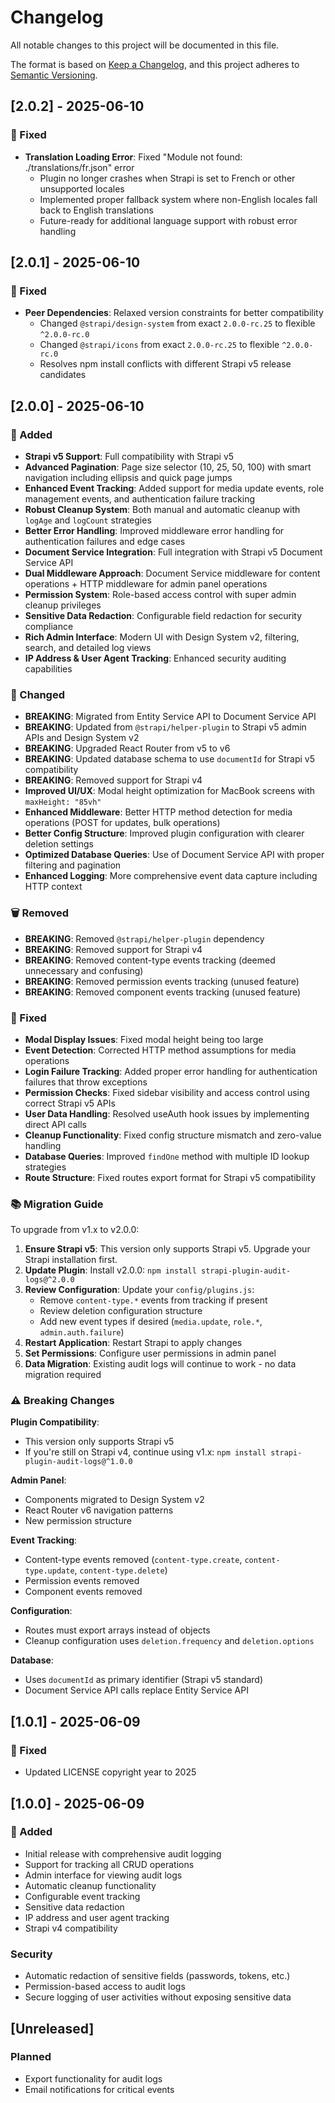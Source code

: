 # Changelog

All notable changes to this project will be documented in this file.

The format is based on [Keep a Changelog](https://keepachangelog.com/en/1.0.0/),
and this project adheres to [Semantic Versioning](https://semver.org/spec/v2.0.0.html).

## [2.0.2] - 2025-06-10

### 🐛 Fixed

- **Translation Loading Error**: Fixed "Module not found: ./translations/fr.json" error
  - Plugin no longer crashes when Strapi is set to French or other unsupported locales
  - Implemented proper fallback system where non-English locales fall back to English translations
  - Future-ready for additional language support with robust error handling

## [2.0.1] - 2025-06-10

### 🐛 Fixed

- **Peer Dependencies**: Relaxed version constraints for better compatibility
  - Changed `@strapi/design-system` from exact `2.0.0-rc.25` to flexible `^2.0.0-rc.0`
  - Changed `@strapi/icons` from exact `2.0.0-rc.25` to flexible `^2.0.0-rc.0`
  - Resolves npm install conflicts with different Strapi v5 release candidates

## [2.0.0] - 2025-06-10

### 🚀 Added

- **Strapi v5 Support**: Full compatibility with Strapi v5
- **Advanced Pagination**: Page size selector (10, 25, 50, 100) with smart navigation including ellipsis and quick page jumps
- **Enhanced Event Tracking**: Added support for media update events, role management events, and authentication failure tracking
- **Robust Cleanup System**: Both manual and automatic cleanup with `logAge` and `logCount` strategies
- **Better Error Handling**: Improved middleware error handling for authentication failures and edge cases
- **Document Service Integration**: Full integration with Strapi v5 Document Service API
- **Dual Middleware Approach**: Document Service middleware for content operations + HTTP middleware for admin panel operations
- **Permission System**: Role-based access control with super admin cleanup privileges
- **Sensitive Data Redaction**: Configurable field redaction for security compliance
- **Rich Admin Interface**: Modern UI with Design System v2, filtering, search, and detailed log views
- **IP Address & User Agent Tracking**: Enhanced security auditing capabilities

### 🔧 Changed

- **BREAKING**: Migrated from Entity Service API to Document Service API
- **BREAKING**: Updated from `@strapi/helper-plugin` to Strapi v5 admin APIs and Design System v2
- **BREAKING**: Upgraded React Router from v5 to v6
- **BREAKING**: Updated database schema to use `documentId` for Strapi v5 compatibility
- **BREAKING**: Removed support for Strapi v4
- **Improved UI/UX**: Modal height optimization for MacBook screens with `maxHeight: "85vh"`
- **Enhanced Middleware**: Better HTTP method detection for media operations (POST for updates, bulk operations)
- **Better Config Structure**: Improved plugin configuration with clearer deletion settings
- **Optimized Database Queries**: Use of Document Service API with proper filtering and pagination
- **Enhanced Logging**: More comprehensive event data capture including HTTP context

### 🗑️ Removed

- **BREAKING**: Removed `@strapi/helper-plugin` dependency
- **BREAKING**: Removed support for Strapi v4
- **BREAKING**: Removed content-type events tracking (deemed unnecessary and confusing)
- **BREAKING**: Removed permission events tracking (unused feature)
- **BREAKING**: Removed component events tracking (unused feature)

### 🐛 Fixed

- **Modal Display Issues**: Fixed modal height being too large
- **Event Detection**: Corrected HTTP method assumptions for media operations
- **Login Failure Tracking**: Added proper error handling for authentication failures that throw exceptions
- **Permission Checks**: Fixed sidebar visibility and access control using correct Strapi v5 APIs
- **User Data Handling**: Resolved useAuth hook issues by implementing direct API calls
- **Cleanup Functionality**: Fixed config structure mismatch and zero-value handling
- **Database Queries**: Improved `findOne` method with multiple ID lookup strategies
- **Route Structure**: Fixed routes export format for Strapi v5 compatibility

### 📚 Migration Guide

To upgrade from v1.x to v2.0.0:

1. **Ensure Strapi v5**: This version only supports Strapi v5. Upgrade your Strapi installation first.
2. **Update Plugin**: Install v2.0.0: `npm install strapi-plugin-audit-logs@^2.0.0`
3. **Review Configuration**: Update your `config/plugins.js`:
   - Remove `content-type.*` events from tracking if present
   - Review deletion configuration structure
   - Add new event types if desired (`media.update`, `role.*`, `admin.auth.failure`)
4. **Restart Application**: Restart Strapi to apply changes
5. **Set Permissions**: Configure user permissions in admin panel
6. **Data Migration**: Existing audit logs will continue to work - no data migration required

### ⚠️ Breaking Changes

**Plugin Compatibility**:

- This version only supports Strapi v5
- If you're still on Strapi v4, continue using v1.x: `npm install strapi-plugin-audit-logs@^1.0.0`

**Admin Panel**:

- Components migrated to Design System v2
- React Router v6 navigation patterns
- New permission structure

**Event Tracking**:

- Content-type events removed (`content-type.create`, `content-type.update`, `content-type.delete`)
- Permission events removed
- Component events removed

**Configuration**:

- Routes must export arrays instead of objects
- Cleanup configuration uses `deletion.frequency` and `deletion.options`

**Database**:

- Uses `documentId` as primary identifier (Strapi v5 standard)
- Document Service API calls replace Entity Service API

## [1.0.1] - 2025-06-09

### 🐛 Fixed

- Updated LICENSE copyright year to 2025

## [1.0.0] - 2025-06-09

### 🚀 Added

- Initial release with comprehensive audit logging
- Support for tracking all CRUD operations
- Admin interface for viewing audit logs
- Automatic cleanup functionality
- Configurable event tracking
- Sensitive data redaction
- IP address and user agent tracking
- Strapi v4 compatibility

### Security

- Automatic redaction of sensitive fields (passwords, tokens, etc.)
- Permission-based access to audit logs
- Secure logging of user activities without exposing sensitive data

## [Unreleased]

### Planned

- Export functionality for audit logs
- Email notifications for critical events